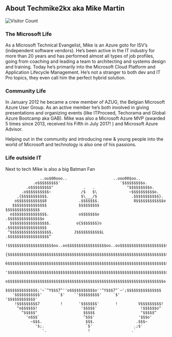 ## About Techmike2kx aka Mike Martin
![Visitor Count](https://profile-counter.glitch.me/t2kx/count.svg)

### The Microsoft Life
As a Microsoft Technical Evangelist, Mike is an Azure goto for ISV’s (independent software vendors). He’s been active in the IT industry for more than 20 years and has performed almost all types of job profiles, going from coaching and leading a team to architecting and systems design and training. Today he’s primarily into the Microsoft Cloud Platform and Application Lifecycle Management. He’s not a stranger to both dev and IT Pro topics, they even call him the perfect hybrid solution. 

### Community Life
In January 2012 he became a crew member of AZUG, the Belgian Microsoft Azure User Group. As an active member he’s both involved in giving presentations and organizing events (like ITProceed, Techorama and Global Azure Bootcamp aka GAB). Mike was also a Microsoft Azure MVP (awarded 5 times since 2013, received his Fifth in July 2017! ) and Microsoft Azure Advisor. 

Helping out in the community and introducing new & young people into the world of Microsoft and technology is also one of his passions.

### Life outside IT
Next to tech Mike is also a big Batman Fan 

                   ..oo$00ooo..                    ..ooo00$oo..
                .o$$$$$$$$$'                          '$$$$$$$$$o.
             .o$$$$$$$$$"             .   .              "$$$$$$$$$o.
           .o$$$$$$$$$$~             /$   $\              ~$$$$$$$$$$o.
         .{$$$$$$$$$$$.              $\___/$               .$$$$$$$$$$$}.
        o$$$$$$$$$$$$8              .$$$$$$$.               8$$$$$$$$$$$$o
       $$$$$$$$$$$$$$$              $$$$$$$$$               $$$$$$$$$$$$$$$
      o$$$$$$$$$$$$$$$.             o$$$$$$$o              .$$$$$$$$$$$$$$$o
      $$$$$$$$$$$$$$$$$.           o{$$$$$$$}o            .$$$$$$$$$$$$$$$$$
     ^$$$$$$$$$$$$$$$$$$.         J$$$$$$$$$$$L          .$$$$$$$$$$$$$$$$$$^
     !$$$$$$$$$$$$$$$$$$$$oo..oo$$$$$$$$$$$$$$$$$oo..oo$$$$$$$$$$$$$$$$$$$$$!
     {$$$$$$$$$$$$$$$$$$$$$$$$$$$$$$$$$$$$$$$$$$$$$$$$$$$$$$$$$$$$$$$$$$$$$$}
     6$$$$$$$$$$$$$$$$$$$$$$$$$$$$$$$$$$$$$$$$$$$$$$$$$$$$$$$$$$$$$$$$$$$$$$?
     '$$$$$$$$$$$$$$$$$$$$$$$$$$$$$$$$$$$$$$$$$$$$$$$$$$$$$$$$$$$$$$$$$$$$$$'
      o$$$$$$$$$$$$$$$$$$$$$$$$$$$$$$$$$$$$$$$$$$$$$$$$$$$$$$$$$$$$$$$$$$$$o
       $$$$$$$$$$$$$$;'~`^Y$$$7^''o$$$$$$$$$$$o''^Y$$$7^`~';$$$$$$$$$$$$$$$
       '$$$$$$$$$$$'       `$'    `'$$$$$$$$$'     `$'       '$$$$$$$$$$$$'
        !$$$$$$$$$7         !       '$$$$$$$'       !         V$$$$$$$$$!
         ^o$$$$$$!                   '$$$$$'                   !$$$$$$o^
           ^$$$$$"                    $$$$$                    "$$$$$^
             'o$$$`                   ^$$$'                   '$$$o'
               ~$$$.                   $$$.                  .$$$~
                 '$;.                  `$'                  .;$'
                    '.                  !                  .`


